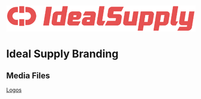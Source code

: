 ![Ideal Supply logo](./dist/images/logos/idealsupply-logo-red.svg)
# Ideal Supply Branding


## Media Files 

[Logos](./dist/images/logos)
